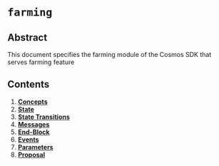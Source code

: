 <!-- order: 0 title: Liquidity Overview parent: title: "farming" -->

 # `farming`

## Abstract

This document specifies the farming module of the Cosmos SDK that serves farming feature

## Contents

1. **[Concepts](01_concepts.md)**
2. **[State](02_state.md)**
3. **[State Transitions](03_state_transitions.md)**
4. **[Messages](04_messages.md)**
6. **[End-Block](05_end_block.md)**
7. **[Events](06_events.md)**
8. **[Parameters](07_params.md)**
8. **[Proposal](08_proposal.md)**
